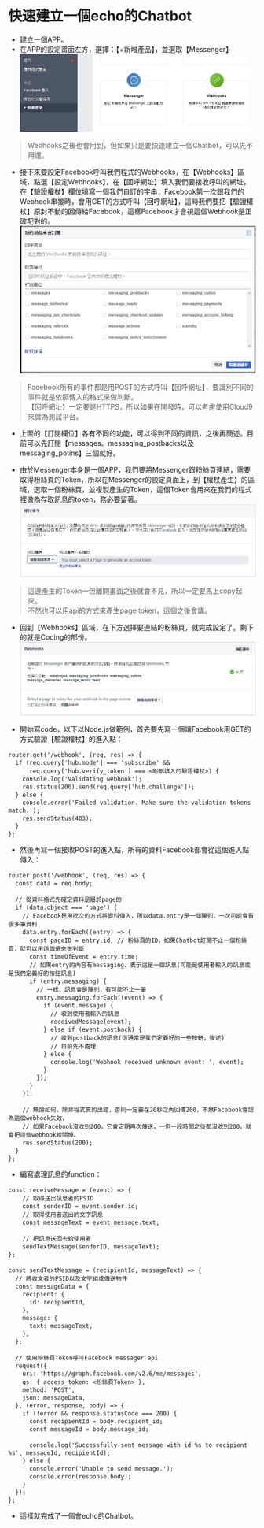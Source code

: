 # 快速建立一個echo的Chatbot

* 建立一個APP。
* 在APP的設定畫面左方，選擇：【+新增產品】，並選取【Messenger】![](/assets/圖片1.JPG)

> Webhooks之後也會用到，但如果只是要快速建立一個Chatbot，可以先不用選。



* 接下來要設定Facebook呼叫我們程式的Webhooks，在【Webhooks】區域，點選【設定Webhooks】，在【回呼網址】填入我們要接收呼叫的網址，在【驗證權杖】欄位填寫一個我們自訂的字串，Facebook第一次跟我們的Webhook串接時，會用GET的方式呼叫【回呼網址】，這時我們要把【驗證權杖】原封不動的回傳給Facebook，這樣Facebook才會視這個Webhook是正確配對的。![](/assets/圖片2.JPG)

> Facebook所有的事件都是用POST的方式呼叫【回呼網址】，要識別不同的事件就是依照傳入的格式來做判斷。  
> 【回呼網址】一定要是HTTPS，所以如果在開發時，可以考慮使用Cloud9來做為測試平台。



* 上圖的【訂閱欄位】各有不同的功能，可以得到不同的資訊，之後再簡述。目前可以先訂閱【messages、messaging\_postbacks以及messaging\_potins】三個就好。

* 由於Messenger本身是一個APP，我們要將Messenger跟粉絲頁連結，需要取得粉絲頁的Token，所以在Messenger的設定頁面上，到【權杖產生】的區域，選取一個粉絲頁，並複製產生的Token，這個Token會用來在我們的程式裡做為存取訊息的token，務必要留著。![](/assets/圖片3.JPG)

> 這邊產生的Token一但離開畫面之後就會不見，所以一定要馬上copy起來。  
> 不然也可以用api的方式來產生page token，這個之後會講。



* 回到【Webhooks】區域，在下方選擇要連結的粉絲頁，就完成設定了。剩下的就是Coding的部份。![](/assets/圖片4.JPG)

* 開始寫code，以下以Node.js做範例，首先要先寫一個讓Facebook用GET的方式驗證【驗證權杖】的進入點：

```
router.get('/webhook', (req, res) => {
  if (req.query['hub.mode'] === 'subscribe' &&
      req.query['hub.verify_token'] === <剛剛填入的驗證權杖>) {
    console.log('Validating webhook');
    res.status(200).send(req.query['hub.challenge']);
  } else {
    console.error('Failed validation. Make sure the validation tokens match.');
    res.sendStatus(403);
  }
};
```

* 然後再寫一個接收POST的進入點，所有的資料Facebook都會從這個進入點傳入：

```
router.post('/webhook', (req, res) => {
  const data = req.body;

  // 從資料格式先確定資料是屬於page的
  if (data.object === 'page') {
    // Facebook是用批次的方式將資料傳入，所以data.entry是一個陣列，一次可能會有很多筆資料
    data.entry.forEach((entry) => {
      const pageID = entry.id; // 粉絲頁的ID，如果Chatbot訂閱不止一個粉絲頁，就可以用這個值來做判斷
      const timeOfEvent = entry.time;
      // 如果entry的內容有messaging，表示這是一個訊息(可能是使用者輸入的訊息或是我們定義好的按鈕訊息)
      if (entry.messaging) {
        // 一樣，訊息會是陣列，有可能不止一筆
        entry.messaging.forEach((event) => {
          if (event.message) {
            // 收到使用者輸入的訊息
            receivedMessage(event);
          } else if (event.postback) {
            // 收到postback的訊息(這通常是我們定義好的一些按鈕，後述)
            // 目前先不處理
          } else {
            console.log('Webhook received unknown event: ', event);
          }
        });
      }
    });

    // 無論如何，除非程式真的出錯，否則一定要在20秒之內回傳200，不然Facebook會認為這個webhook失效，
    // 如果Facebook沒收到200，它會定期再次傳送，一但一段時間之後都沒收到200，就會把這個webhook給關掉。
    res.sendStatus(200);
  }
};
```

* 編寫處理訊息的function：

```
const receiveMessage = (event) => {
    // 取得送出訊息者的PSID
    const senderID = event.sender.id;
    // 取得使用者送出的文字訊息
    const messageText = event.message.text;
    
    // 把訊息送回去給使用者
    sendTextMessage(senderID, messageText);
};

const sendTextMessage = (recipientId, messageText) => {
  // 將收文者的PSID以及文字組成傳送物件
  const messageData = {
    recipient: {
      id: recipientId,
    },
    message: {
      text: messageText,
    },
  };
  
  // 使用粉絲頁Token呼叫Facebook messager api
  request({
    uri: 'https://graph.facebook.com/v2.6/me/messages',
    qs: { access_token: <粉絲頁Token> },
    method: 'POST',
    json: messageData,
  }, (error, response, body) => {
    if (!error && response.statusCode === 200) {
      const recipientId = body.recipient_id;
      const messageId = body.message_id;
      
      console.log('Successfully sent message with id %s to recipient %s', messageId, recipientId);
    } else {
      console.error('Unable to send message.');
      console.error(response.body);
    }
  });
};
```

* 這樣就完成了一個會echo的Chatbot。



